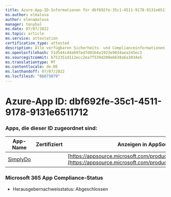 ```yaml
---
title: Azure-App-ID-Informationen für dbf692fe-35c1-4511-9178-9131e6511712
ms.author: elmalova
author: elenamalova
manager: tonybal
ms.date: 07/07/2022
ms.topic: article
ms.service: attestation
certification_type: attested
description: Alle verfügbaren Sicherheits- und Complianceinformationen für dbf692fe-35c1-4511-9178-9131e6511712.
ms.openlocfilehash: 51d544cd4a697e47d01b4a1923e9034aea245ec3
ms.sourcegitcommit: b752351d112ecc2ea7f539d200e6638a6a3034e5
ms.translationtype: MT
ms.contentlocale: de-DE
ms.lasthandoff: 07/07/2022
ms.locfileid: "66673079"
---
```

# <a name="azure-app-id-dbf692fe-35c1-4511-9178-9131e6511712"></a>Azure-App ID: dbf692fe-35c1-4511-9178-9131e6511712


### <a name="apps-associated-with-this-id"></a>Apps, die dieser ID zugeordnet sind:
| **App-Name** | **Zertifiziert** | **Anzeigen in AppSource** |
|--------------|---------------|-----------------------|
| [SimplyDo](../forward/WA200004248.md) |  | [https://appsource.microsoft.com/product/office/WA200004248](https://appsource.microsoft.com/product/office/WA200004248) |

### <a name="microsoft-365-app-compliance-status"></a>Microsoft 365 App Compliance-Status
- Herausgebernachweisstatus: Abgeschlossen
